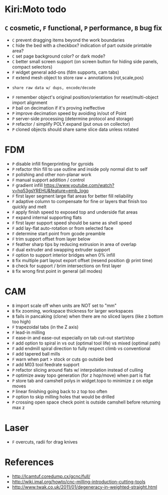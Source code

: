 # Kiri:Moto todo

## `C` cosmetic, `F` functional, `P` performance, `B` bug fix

* `C` prevent dragging items beyond the work boundaries
* `C` hide the bed with a checkbox? indication of part outside printable area?
* `C` set page background color? or dark mode?
* `C` better small screen support (on screen button for hiding side panels, compact selectors)
* `F` widget general add-ons (fdm supports, cam tabs)
* `F` extend mesh object to store raw + annotations (rot,scale,pos)
*     share raw data w/ dups, encode/decode
* `F` remember object's original position/orientation for reset/multi-object import alignment
* `P` bail on decimation if it's proving ineffective
* `P` improve decimation speed by avoiding in/out of Point
* `P` server-side processing (determine protocol and storage)
* `P` refactor / simplify POLY.expand (put onus on collector)
* `P` cloned objects should share same slice data unless rotated

# FDM

* `P` disable infill fingerprinting for gyroids
* `P` refactor thin fill to use outline and inside poly normal dist to self
* `F` polishing and other non-planar work
* `F` manual support addition / control
* `F` gradient infill https://www.youtube.com/watch?v=hq53gsYREHU&feature=emb_logo
* `F` first layer segment large flat areas for better fill reliability
* `F` adaptive column to compensate for fine or layers that finish too quickly and melt
* `F` apply finish speed to exposed top and underside flat areas
* `F` expand internal supporting flats
* `F` first layer support speed should be same as shell speed
* `F` add lay-flat auto-rotation or from selected face
* `F` determine start point from gcode preamble
* `F` trim support offset from layer below
* `F` feather sharp tips by reducing extrusion in area of overlap
* `F` dual extruder and swapping extruder support
* `F` option to support interior bridges when 0% infill
* `B` fix multiple part layout export offset (resend position @ print time)
* `B` check for support / brim intersections on first layer
* `B` fix wrong first point in general (all modes)

# CAM

* `B` import scale off when units are NOT set to "mm"
* `B` fix zooming, workspace thickness for larger workspaces
* `B` fails in pancaking (clone) when there are no sliced layers (like z bottom too high)
* `F` trapezoidal tabs (in the Z axis)
* `F` lead-in milling
* `F` ease-in and ease-out especially on tab cut-out start/stop
* `F` add option to spiral in vs out (optimal tool life) vs mixed (optimal path)
* `F` add endmill spiral direction to fully respect climb vs conventional
* `F` add tapered ball mills
* `F` warn when part > stock or cuts go outside bed
* `F` add M03 tool feedrate support
* `P` refactor slicing around flats w/ interpolation instead of culling
* `P` optimize away topo generation (for z hop/move) when part is flat
* `P` store tab and camshell polys in widget.topo to minimize z on edge moves
* `P` linear finishing going back to z top too often
* `P` option to skip milling holes that would be drilled
* `P` crossing open space check point is outside camshell before returning max z

# Laser

* `F` overcuts, radii for drag knives

# References

* http://lcamtuf.coredump.cx/gcnc/full/
* http://wiki.imal.org/howto/cnc-milling-introduction-cutting-tools
* http://www.twak.co.uk/2011/01/degeneracy-in-weighted-straight.html
